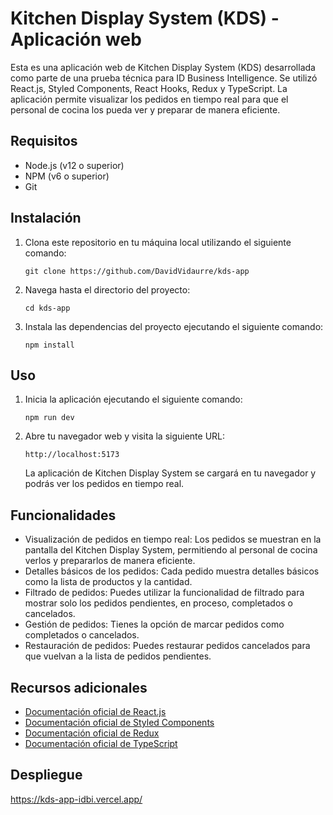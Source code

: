 # Kitchen Display System (KDS) - Aplicación web

Esta es una aplicación web de Kitchen Display System (KDS) desarrollada como parte de una prueba técnica para ID Business Intelligence. Se utilizó React.js, Styled Components, React Hooks, Redux y TypeScript. La aplicación permite visualizar los pedidos en tiempo real para que el personal de cocina los pueda ver y preparar de manera eficiente.

## Requisitos

- Node.js (v12 o superior)
- NPM (v6 o superior)
- Git

## Instalación

1. Clona este repositorio en tu máquina local utilizando el siguiente comando:

   ```
   git clone https://github.com/DavidVidaurre/kds-app
   ```

2. Navega hasta el directorio del proyecto:

   ```
   cd kds-app
   ```

3. Instala las dependencias del proyecto ejecutando el siguiente comando:

   ```
   npm install
   ```

## Uso

1. Inicia la aplicación ejecutando el siguiente comando:

   ```
   npm run dev
   ```

2. Abre tu navegador web y visita la siguiente URL:

   ```
   http://localhost:5173
   ```

   La aplicación de Kitchen Display System se cargará en tu navegador y podrás ver los pedidos en tiempo real.

## Funcionalidades

- Visualización de pedidos en tiempo real: Los pedidos se muestran en la pantalla del Kitchen Display System, permitiendo al personal de cocina verlos y prepararlos de manera eficiente.
- Detalles básicos de los pedidos: Cada pedido muestra detalles básicos como la lista de productos y la cantidad.
- Filtrado de pedidos: Puedes utilizar la funcionalidad de filtrado para mostrar solo los pedidos pendientes, en proceso, completados o cancelados.
- Gestión de pedidos: Tienes la opción de marcar pedidos como completados o cancelados.
- Restauración de pedidos: Puedes restaurar pedidos cancelados para que vuelvan a la lista de pedidos pendientes.

## Recursos adicionales

- [Documentación oficial de React.js](https://es.reactjs.org/)
- [Documentación oficial de Styled Components](https://styled-components.com/)
- [Documentación oficial de Redux](https://redux.js.org/)
- [Documentación oficial de TypeScript](https://www.typescriptlang.org/)

## Despliegue
https://kds-app-idbi.vercel.app/